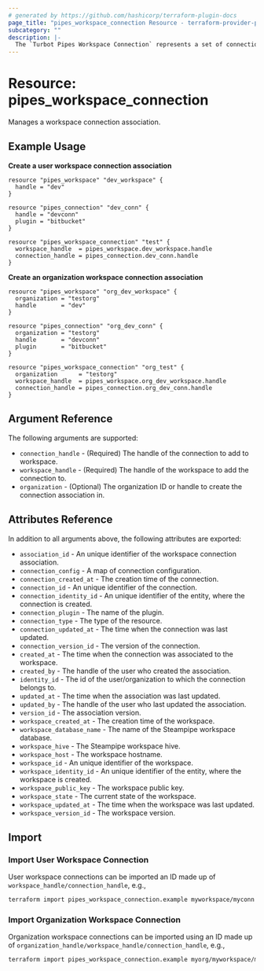 ```yaml
---
# generated by https://github.com/hashicorp/terraform-plugin-docs
page_title: "pipes_workspace_connection Resource - terraform-provider-pipes"
subcategory: ""
description: |-
  The `Turbot Pipes Workspace Connection` represents a set of connections that are currently attached to the workspace. This resource can be used multiple times with the same connection for non-overlapping workspaces.
---
```


# Resource: pipes_workspace_connection

Manages a workspace connection association.

## Example Usage

**Create a user workspace connection association**

```hcl
resource "pipes_workspace" "dev_workspace" {
  handle = "dev"
}

resource "pipes_connection" "dev_conn" {
  handle = "devconn"
  plugin = "bitbucket"
}

resource "pipes_workspace_connection" "test" {
  workspace_handle  = pipes_workspace.dev_workspace.handle
  connection_handle = pipes_connection.dev_conn.handle
}
```

**Create an organization workspace connection association**

```hcl
resource "pipes_workspace" "org_dev_workspace" {
  organization = "testorg"
  handle       = "dev"
}

resource "pipes_connection" "org_dev_conn" {
  organization = "testorg"
  handle       = "devconn"
  plugin       = "bitbucket"
}

resource "pipes_workspace_connection" "org_test" {
  organization      = "testorg"
  workspace_handle  = pipes_workspace.org_dev_workspace.handle
  connection_handle = pipes_connection.org_dev_conn.handle
}
```

## Argument Reference

The following arguments are supported:

- `connection_handle` - (Required) The handle of the connection to add to workspace.
- `workspace_handle` - (Required) The handle of the workspace to add the connection to.
- `organization` - (Optional) The organization ID or handle to create the connection association in.

## Attributes Reference

In addition to all arguments above, the following attributes are exported:

- `association_id` - An unique identifier of the workspace connection association.
- `connection_config` - A map of connection configuration.
- `connection_created_at` - The creation time of the connection.
- `connection_id` - An unique identifier of the connection.
- `connection_identity_id` - An unique identifier of the entity, where the connection is created.
- `connection_plugin` - The name of the plugin.
- `connection_type` - The type of the resource.
- `connection_updated_at` - The time when the connection was last updated.
- `connection_version_id` - The version of the connection.
- `created_at` - The time when the connection was associated to the workspace.
- `created_by` - The handle of the user who created the association.
- `identity_id` - The id of the user/organization to which the connection belongs to.
- `updated_at` - The time when the association was last updated.
- `updated_by` - The handle of the user who last updated the association.
- `version_id` - The association version.
- `workspace_created_at` - The creation time of the workspace.
- `workspace_database_name` - The name of the Steampipe workspace database.
- `workspace_hive` - The Steampipe workspace hive.
- `workspace_host` - The workspace hostname.
- `workspace_id` - An unique identifier of the workspace.
- `workspace_identity_id` - An unique identifier of the entity, where the workspace is created.
- `workspace_public_key` - The workspace public key.
- `workspace_state` - The current state of the workspace.
- `workspace_updated_at` - The time when the workspace was last updated.
- `workspace_version_id` - The workspace version.

## Import

### Import User Workspace Connection

User workspace connections can be imported an ID made up of `workspace_handle/connection_handle`, e.g.,

```sh
terraform import pipes_workspace_connection.example myworkspace/myconn
```

### Import Organization Workspace Connection

Organization workspace connections can be imported using an ID made up of `organization_handle/workspace_handle/connection_handle`, e.g.,

```sh
terraform import pipes_workspace_connection.example myorg/myworkspace/myconn
```
